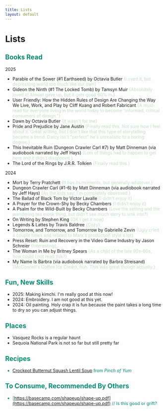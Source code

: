 ```yaml
---
title: Lists
layout: default
---
```


# Lists

## <font color="#038C73">Books Read</font>
2025
- Parable of the Sower (#1 Earthseed) by Octavia Butler <font color="#C5DBC4">{Loved it, but depressing world too much like our own}</font>
- Gideon the Ninth (#1 The Locked Tomb) by Tamsyn Muir <font color="#C5DBC4">{Absolutely loved it! Almost gave up, but it gets good 60% in.}</font>
- User Friendly: How the Hidden Rules of Design Are Changing the Way We Live, Work, and Play by Cliff Kuang and Robert Fabricant <font color="#C5DBC4">{A must-read for everyone living in the world today to become “informed, critical consumers of design.”}</font>
- Dawn by Octavia Butler <font color="#C5DBC4">{It wasn't for me}</font>
- Pride and Prejudice by Jane Austin <font color="#C5DBC4">{Finally read this. Not sure how I feel about it. Great writing, but I don't like that this type of storytelling became a trend. Darcy isn't "perfect" he's unrealistic to a boring degree.}</font>
- This Inevitable Ruin (Dungeon Crawler Carl #7) by Matt Dinneman (via audiobook narrated by Jeff Hays) <font color="#C5DBC4">{Lots of things had to happen to get here and it didn't disappoint.}</font>
- The Lord of the Rings by J.R.R. Tolkien <font color="#C5DBC4">{Finally read this.} </font>

2024
- Mort by Terry Pratchett <font color="#C5DBC4">{It has its moments, but generally whatever.}</font>
- Dungeon Crawler Carl (#1-6) by Matt Dinneman (via audiobook narrated by Jeff Hays) <font color="#C5DBC4">{As the kids say: I'm completely obsessed.}</font>
- The Ballad of Black Tom by Victor Lavalle <font color="#C5DBC4">{I didn't enjoy it}</font>
- A Prayer for the Crown-Shy by Becky Chambers <font color="#C5DBC4">{I didn't enjoy it}</font>
- A Psalm for the Wild-Built by Becky Chambers <font color="#C5DBC4">{Love the setting and the wandering tea monk thing, but didn't see much story to sink into?}</font>
- On Writing by Stephen King <font color="#C5DBC4">{OK I get it now}</font>
- Legends & Lattes by Travis Baldree <font color="#C5DBC4">{Cozy}</font>
- Tomorrow, and Tomorrow, and Tomorrow by Gabrielle Zevin <font color="#C5DBC4">{Ugly cried a couple times and related to Marx's production style a lot}</font>
- Press Reset: Ruin and Recovery in the Video Game Industry by Jason Schreier <font color="#C5DBC4">{Interesting}</font>
- The Woman in Me by Britney Spears <font color="#C5DBC4">{As a child of the late 90s-00s, how could I not read this?}</font>
- My Name Is Barbra (via audiobook narrated by Barbra Streisand) <font color="#C5DBC4">{McConnell's Coffee Ice Cream, huh. This was great though actually.}</font>

## <font color="#038C73">Fun, New Skills</font>
- 2025: Making kimchi. I'm really good at this now! 
- 2024: Embroidery. I am not good at this yet.
- 2024: Oil painting. Holy crap it is fun because the paint takes a long time to dry so you can adjust things.

## <font color="#038C73">Places</font>
- Vasquez Rocks is a regular haunt
- Sequoia National Park is not so far but still pretty far

## <font color="#038C73">Recipes<font>
- [Crockpot Butternut Squash Lentil Soup](https://pinchofyum.com/the-best-detox-crockpot-lentil-soup/print/41824) from *Pinch of Yum*

## <font color="#038C73">To Consume, Recommended By Others</font>
- [https://basecamp.com/shapeup/shape-up.pdf](https://basecamp.com/shapeup/shape-up.pdf) // Is this good or grift? 